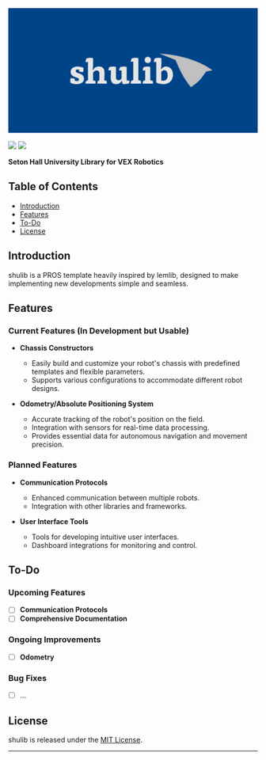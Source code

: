 <img src="docs/assets/banner.png">
<p>
  <img src="https://img.shields.io/github/v/tag/n0es/shulib?label=shulib&color=%23004488">
  <img src="https://img.shields.io/github/contributors/n0es/shulib">
</p>

**Seton Hall University Library for VEX Robotics**

## Table of Contents

- [Introduction](#introduction)
- [Features](#features)
- [To-Do](#to-do)
- [License](#license)

## Introduction

shulib is a PROS template heavily inspired by lemlib, designed to make implementing new developments simple and seamless.

## Features

### Current Features (In Development but Usable)

- **Chassis Constructors**

  - Easily build and customize your robot's chassis with predefined templates and flexible parameters.
  - Supports various configurations to accommodate different robot designs.

- **Odometry/Absolute Positioning System**
  - Accurate tracking of the robot's position on the field.
  - Integration with sensors for real-time data processing.
  - Provides essential data for autonomous navigation and movement precision.

### Planned Features

- **Communication Protocols**

  - Enhanced communication between multiple robots.
  - Integration with other libraries and frameworks.

- **User Interface Tools**
  - Tools for developing intuitive user interfaces.
  - Dashboard integrations for monitoring and control.

## To-Do

### Upcoming Features

- [ ] **Communication Protocols**
- [ ] **Comprehensive Documentation**

### Ongoing Improvements

- [ ] **Odometry**

### Bug Fixes

- [ ] ...

## License

shulib is released under the [MIT License](LICENSE).

---
